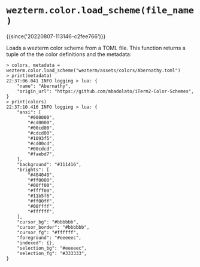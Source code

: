 # `wezterm.color.load_scheme(file_name)`

{{since('20220807-113146-c2fee766')}}

Loads a wezterm color scheme from a TOML file.  This function
returns a tuple of the the color definitions and the metadata:

```
> colors, metadata = wezterm.color.load_scheme("wezterm/assets/colors/Abernathy.toml")
> print(metadata)
22:37:06.041 INFO logging > lua: {
    "name": "Abernathy",
    "origin_url": "https://github.com/mbadolato/iTerm2-Color-Schemes",
}
> print(colors)
22:37:10.416 INFO logging > lua: {
    "ansi": [
        "#000000",
        "#cd0000",
        "#00cd00",
        "#cdcd00",
        "#1093f5",
        "#cd00cd",
        "#00cdcd",
        "#faebd7",
    ],
    "background": "#111416",
    "brights": [
        "#404040",
        "#ff0000",
        "#00ff00",
        "#ffff00",
        "#11b5f6",
        "#ff00ff",
        "#00ffff",
        "#ffffff",
    ],
    "cursor_bg": "#bbbbbb",
    "cursor_border": "#bbbbbb",
    "cursor_fg": "#ffffff",
    "foreground": "#eeeeec",
    "indexed": {},
    "selection_bg": "#eeeeec",
    "selection_fg": "#333333",
}
```
